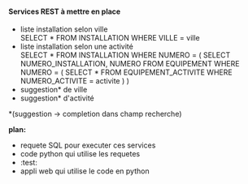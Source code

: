 #### Services REST à mettre en place

- liste installation selon ville  
      SELECT * FROM INSTALLATION
			WHERE VILLE = ville
- liste installation selon une activité  
      SELECT * FROM INSTALLATION
			WHERE NUMERO = (
				SELECT NUMERO_INSTALLATION, NUMERO
				FROM EQUIPEMENT
				WHERE NUMERO = (
					SELECT *
					FROM EQUIPEMENT_ACTIVITE
					WHERE NUMERO_ACTIVITE = activite
					)
				)
- suggestion* de ville
- suggestion* d'activité  

*(suggestion -> completion dans champ recherche)

**plan:**
- requete SQL pour executer ces services
- code python qui utilise les requetes
- :test:
- appli web qui utilise le code en python
